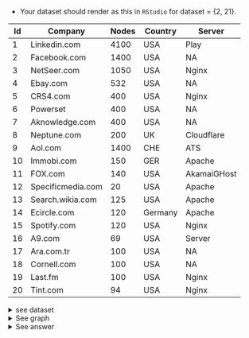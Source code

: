 * Your dataset should render as this in `RStudio` for dataset = {2, 21}.

| Id | Company | Nodes | Country | Server |
| ------------- | ------------- | ------------- | ------------- | ------------- |
| 1 | Linkedin.com | 4100 | USA | Play |
| 2 | Facebook.com | 1400 | USA | NA |
| 3 | NetSeer.com | 1050 | USA | Nginx |
| 4 | Ebay.com | 532 | USA | NA |
| 5 | CRS4.com | 400 | USA  | Nginx |
| 6 | Powerset | 400 | USA | NA |
| 7 | Aknowledge.com | 400 | USA | NA |
| 8 | Neptune.com | 200 | UK | Cloudflare |
| 9 | Aol.com | 1400 | CHE | ATS |
| 10 | Immobi.com | 150 | GER | Apache |
| 11 | FOX.com | 140 | USA | AkamaiGHost |
| 12 | Specificmedia.com | 20 | USA | Apache |
| 13 | Search.wikia.com | 125 | USA | Apache |
| 14 | Ecircle.com | 120 | Germany | Apache |
| 15 | Spotify.com | 120 | USA | Nginx |
| 16 | A9.com | 69 | USA | Server |
| 17 | Ara.com.tr | 100 | USA | NA |
| 18 | Cornell.com | 100 | USA | NA |
| 19 | Last.fm | 100 | USA | Nginx |
| 20 | Tint.com | 94 | USA | Nginx |

<details><summary>see dataset</summary>
<p>
  
```python
Id, Company, Nodes, Country, Server
1, Linkedin.com, 4100, USA, Play
2, Facebook.com, 1400, USA, NA
3, NetSeer.com, 1050, USA, Nginx
4, bay.com, 532, USA, NA
5, Crs4.com, 400, USA , Nginx
6, Powerset, 400, USA, NA
7, Aknowledge.com, 400, USA, NA
8, Neptune.com, 200, UK, Cloudflare
9, Aol.com, 1400, CHE, ATS
10, Immobi.com, 150, GER, Apache
11, Fox.com, 140, USA, AkamaiGHost
12, Specificmedia.com, 20, USA, Apache
13, Search.wikia.com, 125, USA, Apache
14, Ecircle.com, 120, Germany, Apache
15, Spotify.com, 120, USA, Nginx
16, A9.com, 69, USA, Server
17, Ara.com.tr, 100, USA, NA
18, Cornell.com, 100, USA, NA
19, Last.fm, 100, USA, Nginx
20, Tint.com, 94, USA, Nginx
```
</p>
</details>

<details>
<summary>See graph</summary>
<p>  

[![isaac-arnault-datavisualization-using-R-17.png](https://i.postimg.cc/j5cnHhqn/isaac-arnault-datavisualization-using-R-17.png)](https://postimg.cc/PpLqhYwd)

</p>
</details>

<details>
<summary>See answer</summary>
<p>
  
```Python
The graph shows that 4 companies use 500 to 1500 nodes: Ebay, NetSeer, Facebook, Aol.
```
</p>
</details>
